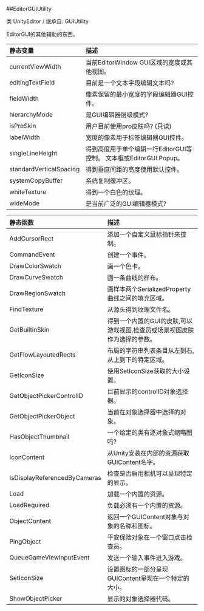 ##EditorGUIUtility


类 UnityEditor / 继承自: GUIUtility

EditorGUI的其他辅助的东西。



|静态变量|描述|
|:--|:--|
|currentViewWidth|当前EditorWindow GUI区域的宽度或其他视图。|
|editingTextField|目前是一个文本字段编辑文本吗?|
|fieldWidth|像素保留的最小宽度的字段编辑器GUI控件。|
|hierarchyMode|是GUI编辑器层级模式?|
|isProSkin|用户目前使用pro皮肤吗? (只读)|
|labelWidth|宽度的像素用于标签编辑器GUI控件。|
|singleLineHeight|得到高度用于单个编辑一行EditorGUI等控制。 文本框或EditorGUI.Popup。|
|standardVerticalSpacing|得到垂直间距的高度使用默认控件。|
|systemCopyBuffer|系统复制缓冲区。|
|whiteTexture|得到一个白色的纹理。|
|wideMode|是当前广泛的GUI编辑器模式?|



|静态函数|描述|
|:--|:--|
|AddCursorRect|添加一个自定义鼠标指针来控制。|
|CommandEvent|创建一个事件。|
|DrawColorSwatch|画一个色卡。|
|DrawCurveSwatch|画一条曲线的样布。|
|DrawRegionSwatch|画样本两个SerializedProperty曲线之间的填充区域。|
|FindTexture|从源头得到纹理文件名。|
|GetBuiltinSkin|得到一个内置的GUI的皮肤,可以游戏视图,检查员或场景视图皮肤作为选择的参数。|
|GetFlowLayoutedRects|布局的字符串列表条目从左到右,从上到下的特定区域。|
|GetIconSize|使用SetIconSize获取的大小设置。|
|GetObjectPickerControlID|目前显示的controlID对象选择器。|
|GetObjectPickerObject|	当前在对象选择器中选择的对象。|
|HasObjectThumbnail|一个给定的类有逐对象式缩略图吗?|
|IconContent|从Unity安装在内部的资源获取GUIContent名字。|
|IsDisplayReferencedByCameras|检查是否启用相机可以呈现特定的显示。|
|Load|加载一个内置的资源。|
|LoadRequired|负载必须有一个内置的资源。|
|ObjectContent|返回一个GUIContent对象与对象的名称和图标。|
|PingObject|平安保险对象在一个窗口点击检查员。|
|QueueGameViewInputEvent|发送一个输入事件进入游戏。|
|SetIconSize|设置图标的一部分呈现GUIContent呈现在一个特定的大小。|
|ShowObjectPicker|显示的对象选择器代码。|